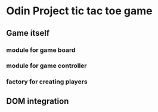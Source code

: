 # Odin Project tic tac toe game  
  
## Game itself
### module for game board  
  
### module for game controller  
  
### factory for creating players  
  
## DOM integration